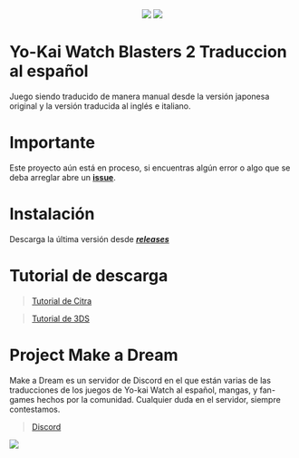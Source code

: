 <div align="center">
    <img src="https://github.com/ENOCH-VK/YWB2_ES/assets/135618092/34ca47a7-039f-4b82-9fb0-60077fd803a0"/>
    <img src="https://github.com/ENOCH-VK/YWB2_ES/assets/135618092/34392017-ed0f-473d-8937-504358d3e545"/>

</div>

# Yo-Kai Watch Blasters 2 Traduccion al español
Juego siendo traducido de manera manual desde la versión japonesa original y la versión traducida al inglés e italiano.

# Importante
Este proyecto aún está en proceso, si encuentras algún error o algo que se deba arreglar abre un [**issue**](https://github.com/ENOCH-VK/YWB2_ES/issues).

# Instalación
Descarga la última versión desde [***releases***](https://github.com/ENOCH-VK/YWB2_ES/releases)

# Tutorial de descarga

> [Tutorial de Citra](https://discord.com/channels/846980324034347008/1162320333764825118/1162323994549170227)

> [Tutorial de 3DS](https://www.youtube.com/watch?v=FtelkhlB1Rg&feature=youtu.be)


# Project Make a Dream
Make a Dream es un servidor de Discord en el que están varias de las traducciones de los juegos de Yo-kai Watch al español, mangas, y fan-games hechos por la comunidad.
Cualquier duda en el servidor, siempre contestamos.

> [Discord](https://discord.gg/project-make-a-dream-846980324034347008)

<img src="https://media.discordapp.net/attachments/1165235038217060492/1201233539690152167/Captura_de_pantalla_2024-01-28_193414.png?ex=65c912e9&is=65b69de9&hm=f90d64389659b322af94dfd4a38da6bea98928fc0772b78e2c9e0c626791d70c&=&format=webp&quality=lossless&width=746&height=419">
